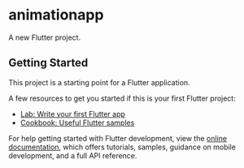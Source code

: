 # animationapp
 
A new Flutter project.

## Getting Started

This project is a starting point for a Flutter application.

A few resources to get you started if this is your first Flutter project:
 
- [Lab: Write your first Flutter app](https://docs.flutter.dev/get-started/codelab)
- [Cookbook: Useful Flutter samples](https://docs.flutter.dev/cookbook)
  
For help getting started with Flutter development, view the
[online documentation](https://docs.flutter.dev/), which offers tutorials,
samples, guidance on mobile development, and a full API reference.

